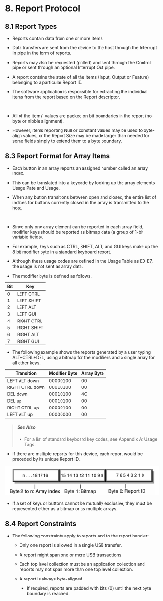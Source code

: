 # 8. Report Protocol

## 8.1 Report Types

- Reports contain data from one or more items.

- Data transfers are sent from the device to the host through the Interrupt In pipe in the form of reports.

- Reports may also be requested (polled) and sent through the Control pipe or sent through an optional Interrupt Out pipe.

- A report contains the state of all the items (Input, Output or Feature) belonging to a particular Report ID.

- The software application is responsible for extracting the individual items from the report based on the Report descriptor.

<br>

- All of the items' values are packed on bit boundaries in the report (no byte or nibble alignment).

- However, items reporting Null or constant values may be used to byte-align values, or the Report Size may be made larger than needed for some fields simply to extend them to a byte boundary.

## 8.3 Report Format for Array Items

- Each button in an array reports an assigned number called an array index.

- This can be translated into a keycode by looking up the array elements Usage Pate and Usage.

- When any button transitions between open and closed, the entire list of indices for buttons currently closed in the array is transmitted to the host.

<br>

- Since only one array element can be reported in each array field, modifier keys should be reported as bitmap data (a group of 1-bit variable fields).

- For example, keys such as CTRL, SHIFT, ALT, and GUI keys make up the 8 bit modifier byte in a standard keyboard report.

- Although these usage codes are defined in the Usage Table as E0-E7, the usage is not sent as array data.

- The modifier byte is defined as follows.

|Bit|Key|
|-|-|
|0|LEFT CTRL|
|1|LEFT SHIFT|
|2|LEFT ALT|
|3|LEFT GUI|
|4|RIGHT CTRL|
|5|RIGHT SHIFT|
|6|RIGHT ALT|
|7|RIGHT GUI|

- The following example shows the reports generated by a user typing ALT+CTRL+DEL, using a bitmap for the modifiers and a single array for all other keys.

|Transition|Modifier Byte|Array Byte|
|-|-|-|
|LEFT ALT down|00000100|00|
|RIGHT CTRL down|00010100|00|
|DEL down|00010100|4C|
|DEL up|00010100|00|
|RIGHT CTRL up|00000100|00|
|LEFT ALT up|00000000|00|

> ##### See Also
>
> - For a list of standard keyboard key codes, see Appendix A: Usage Tags.

- If there are multiple reports for this device, each report would be preceded by its unique Report ID.

![figure-8-01](images/figure-8-01.png)

- If a set of keys or buttons cannot be mutually exclusive, they must be represented either as a bitmap or as multiple arrays.

## 8.4 Report Constraints

- The following constraints apply to reports and to the report handler:

    - Only one report is allowed in a single USB transfer.

    - A report might span one or more USB transactions.

    - Each top level collection must be an application collection and reports may not span more than one top level collection.

    - A report is always byte-aligned.

        - If required, reports are padded with bits (0) until the next byte boundary is reached.
